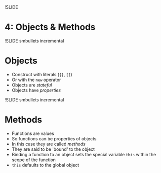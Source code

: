 !SLIDE
# 4: Objects & Methods

!SLIDE smbullets incremental
# Objects

* Construct with literals (`{}`, `[]`)
* Or with the `new` operator
* Objects are _stateful_
* Objects have _properties_

!SLIDE smbullets incremental
# Methods

* Functions are values
* So functions can be properties of objects
* In this case they are called _methods_
* They are said to be 'bound' to the object
* Binding a function to an object sets the special variable `this` within the scope of the function
* `this` defaults to the global object
